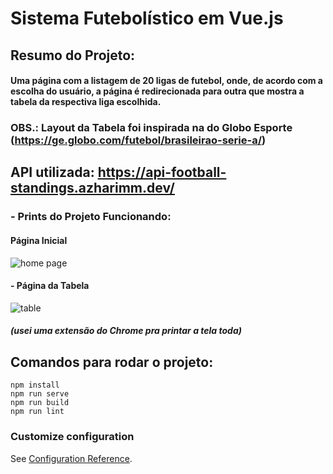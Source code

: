 # Sistema Futebolístico em Vue.js

## Resumo do Projeto:
#### Uma página com a listagem de 20 ligas de futebol, onde, de acordo com a escolha do usuário, a página é redirecionada para outra que mostra a tabela da respectiva liga escolhida.

### OBS.: Layout da Tabela foi inspirada na do Globo Esporte (https://ge.globo.com/futebol/brasileirao-serie-a/)

## API utilizada: https://api-football-standings.azharimm.dev/

### - Prints do Projeto Funcionando:
#### Página Inicial
![home page](https://user-images.githubusercontent.com/97459334/201778757-238cd5d4-600e-46cd-af84-e657112e7df1.png)

#### - Página da Tabela 
![table](https://user-images.githubusercontent.com/97459334/201778771-1ae0f33f-cf0f-4a43-8dd7-40fd92e3da18.png)

##### (usei uma extensão do Chrome pra printar a tela toda)

## Comandos para rodar o projeto:

```
npm install
npm run serve
npm run build
npm run lint
```

### Customize configuration
See [Configuration Reference](https://cli.vuejs.org/config/).
